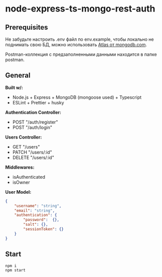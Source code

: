 # node-express-ts-mongo-rest-auth

## Prerequisites
Не забудьте настроить .env файл по env.example, чтобы локально не поднимать свою БД, можно использовать [Atlas от mongodb.com](https://cloud.mongodb.com).

Postman-коллекция с предзаполненными данными находится в папке postman.

## General
**Built w/:**
- Node.js + Express + MongoDB (mongoose used) + Typescript 
- ESLint + Prettier + husky

**Authentication Controller:**
- POST "/auth/register"
- POST "/auth/login"

**Users Controller:**
- GET "/users"
- PATCH "/users/:id"
- DELETE "/users/:id"

**Middlewares:**
- isAuthenticated
- isOwner

**User Model:**
```json
{ 
    "username": "string",
    "email": "string",
    "authentication": {
        "password":  {},
        "salt": {},
        "sessionToken": {}
    } 
}
```

## Start

```bash
npm i
npm start
```